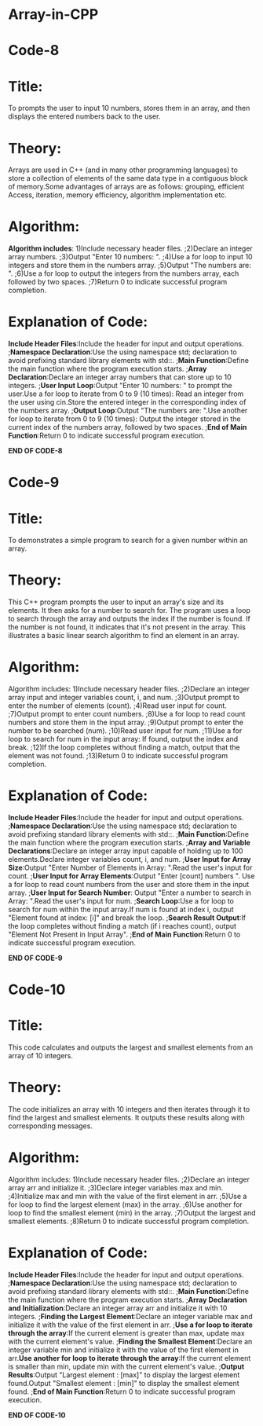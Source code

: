 # Array-in-CPP

# Code-8

# Title:
To prompts the user to input 10 numbers, stores them in an array, and then displays the entered numbers back to the user.

# Theory:
Arrays are used in C++ (and in many other programming languages) to store a collection of elements of the same data type in a contiguous block of memory.Some advantages of arrays are as follows: grouping, efficient Access, iteration, memory efficiency, algorithm implementation etc.

# Algorithm:
**Algorithm includes**: 1)Include necessary header files. ;2)Declare an integer array numbers. ;3)Output "Enter 10 numbers: ". ;4)Use a for loop to input 10 integers and store them in the numbers array. ;5)Output "The numbers are: ". ;6)Use a for loop to output the integers from the numbers array, each followed by two spaces. ;7)Return 0 to indicate successful program completion.

# Explanation of Code:
**Include Header Files**:Include the <iostream> header for input and output operations. ;**Namespace Declaration**:Use the using namespace std; declaration to avoid prefixing standard library elements with std::. ;**Main Function**:Define the main function where the program execution starts. ;**Array Declaration**:Declare an integer array numbers that can store up to 10 integers. ;**User Input Loop**:Output "Enter 10 numbers: " to prompt the user.Use a for loop to iterate from 0 to 9 (10 times):
Read an integer from the user using cin.Store the entered integer in the corresponding index of the numbers array. ;**Output Loop**:Output "The numbers are: ".Use another for loop to iterate from 0 to 9 (10 times):
Output the integer stored in the current index of the numbers array, followed by two spaces. ;**End of Main Function**:Return 0 to indicate successful program execution.

**END OF CODE-8**


# Code-9

# Title: 
To demonstrates a simple program to search for a given number within an array. 

# Theory:
This C++ program prompts the user to input an array's size and its elements. It then asks for a number to search for. The program uses a loop to search through the array and outputs the index if the number is found. If the number is not found, it indicates that it's not present in the array. This illustrates a basic linear search algorithm to find an element in an array.

# Algorithm:
Algorithm includes: 1)Include necessary header files. ;2)Declare an integer array input and integer variables count, i, and num. ;3)Output prompt to enter the number of elements (count). ;4)Read user input for count. ;7)Output prompt to enter count numbers. ;8)Use a for loop to read count numbers and store them in the input array. ;9)Output prompt to enter the number to be searched (num). ;10)Read user input for num. ;11)Use a for loop to search for num in the input array: If found, output the index and break. ;12)If the loop completes without finding a match, output that the element was not found. ;13)Return 0 to indicate successful program completion.

# Explanation of Code:
**Include Header Files**:Include the <iostream> header for input and output operations. ;**Namespace Declaration**:Use the using namespace std; declaration to avoid prefixing standard library elements with std::. ;**Main Function**:Define the main function where the program execution starts. ;**Array and Variable Declarations**:Declare an integer array input capable of holding up to 100 elements.Declare integer variables count, i, and num. ;**User Input for Array Size**:Output "Enter Number of Elements in Array: ".Read the user's input for count. ;**User Input for Array Elements**:Output "Enter [count] numbers ".
Use a for loop to read count numbers from the user and store them in the input array. ;**User Input for Search Number**:
Output "Enter a number to search in Array: ".Read the user's input for num. ;**Search Loop**:Use a for loop to search for num within the input array.If num is found at index i, output "Element found at index: [i]" and break the loop. ;**Search Result Output**:If the loop completes without finding a match (if i reaches count), output "Element Not Present in Input Array". ;**End of Main Function**:Return 0 to indicate successful program execution.

**END OF CODE-9**

# Code-10

# Title:
This code calculates and outputs the largest and smallest elements from an array of 10 integers.

# Theory:
The code initializes an array with 10 integers and then iterates through it to find the largest and smallest elements. It outputs these results along with corresponding messages.

# Algorithm:
Algorithm includes: 1)Include necessary header files. ;2)Declare an integer array arr and initialize it. ;3)Declare integer variables max and min. ;4)Initialize max and min with the value of the first element in arr. ;5)Use a for loop to find the largest element (max) in the array. ;6)Use another for loop to find the smallest element (min) in the array. ;7)Output the largest and smallest elements. ;8)Return 0 to indicate successful program completion.

# Explanation of Code:
**Include Header Files**:Include the <iostream> header for input and output operations. ;**Namespace Declaration**:Use the using namespace std; declaration to avoid prefixing standard library elements with std::. ;**Main Function**:Define the main function where the program execution starts. ;**Array Declaration and Initialization**:Declare an integer array arr and initialize it with 10 integers. ;**Finding the Largest Element**:Declare an integer variable max and initialize it with the value of the first element in arr. ;**Use a for loop to iterate through the array**:If the current element is greater than max, update max with the current element's value. ;**Finding the Smallest Element**:Declare an integer variable min and initialize it with the value of the first element in arr.**Use another for loop to iterate through the array**:If the current element is smaller than min, update min with the current element's value. ;**Output Results**:Output "Largest element : [max]" to display the largest element found.Output "Smallest element : [min]" to display the smallest element found. ;**End of Main Function**:Return 0 to indicate successful program execution.

**END OF CODE-10**
